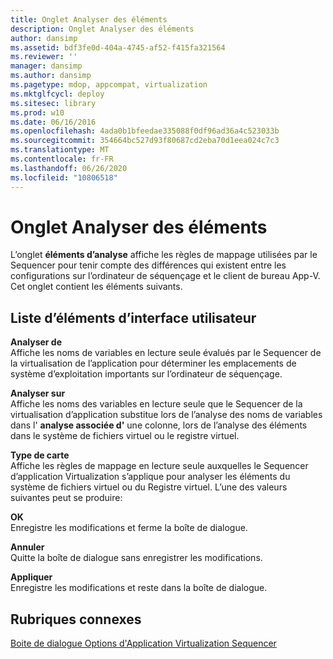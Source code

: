 ```yaml
---
title: Onglet Analyser des éléments
description: Onglet Analyser des éléments
author: dansimp
ms.assetid: bdf3fe0d-404a-4745-af52-f415fa321564
ms.reviewer: ''
manager: dansimp
ms.author: dansimp
ms.pagetype: mdop, appcompat, virtualization
ms.mktglfcycl: deploy
ms.sitesec: library
ms.prod: w10
ms.date: 06/16/2016
ms.openlocfilehash: 4ada0b1bfeedae335088f0df96ad36a4c523033b
ms.sourcegitcommit: 354664bc527d93f80687cd2eba70d1eea024c7c3
ms.translationtype: MT
ms.contentlocale: fr-FR
ms.lasthandoff: 06/26/2020
ms.locfileid: "10806518"
---
```

# Onglet Analyser des éléments


L’onglet **éléments d’analyse** affiche les règles de mappage utilisées par le Sequencer pour tenir compte des différences qui existent entre les configurations sur l’ordinateur de séquençage et le client de bureau App-V. Cet onglet contient les éléments suivants.

## Liste d’éléments d’interface utilisateur


<a href="" id="parse-from"></a>**Analyser de**  
Affiche les noms de variables en lecture seule évalués par le Sequencer de la virtualisation de l’application pour déterminer les emplacements de système d’exploitation importants sur l’ordinateur de séquençage.

<a href="" id="parse-to"></a>**Analyser sur**  
Affiche les noms des variables en lecture seule que le Sequencer de la virtualisation d’application substitue lors de l’analyse des noms de variables dans l' **analyse associée d'** une colonne, lors de l’analyse des éléments dans le système de fichiers virtuel ou le registre virtuel.

<a href="" id="map-type"></a>**Type de carte**  
Affiche les règles de mappage en lecture seule auxquelles le Sequencer d’application Virtualization s’applique pour analyser les éléments du système de fichiers virtuel ou du Registre virtuel. L’une des valeurs suivantes peut se produire:

<a href="" id="ok"></a>**OK**  
Enregistre les modifications et ferme la boîte de dialogue.

<a href="" id="cancel"></a>**Annuler**  
Quitte la boîte de dialogue sans enregistrer les modifications.

<a href="" id="apply"></a>**Appliquer**  
Enregistre les modifications et reste dans la boîte de dialogue.

## Rubriques connexes


[Boite de dialogue Options d'Application Virtualization Sequencer](application-virtualization-sequencer-options-dialog-box.md)

 

 





